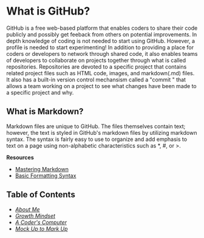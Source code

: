 # What is GitHub?
GitHub is a free web-based platform that enables coders to share their code publicly and possibly get feeback from others on potential improvements. In depth knowledge of coding is not needed to start using GitHub. However, a profile is needed to start experimenting! In addition to providing a place for coders or developers to network through shared code, it also enables teams of developers to collaborate on projects together through what is called repositories. Repositories are devoted to a specific project that contains related project files such as HTML code, images, and markdown(.md) files. It also has a built-in version control mechansism called a "commit " that allows a team working on a project to see what changes have been made to a specific project and why.


## What is Markdown? ##
Markdown files are unique to GitHub. The files themselves contain text; however, the text is styled in GitHub's markdown files by utilizing markdown syntax. The syntax is fairly easy to use to organize and add emphasis to text on a page using non-alphabetic characteristics such as *, #, or >.   

**Resources** 
* [Mastering Markdown](https://guides.github.com/features/mastering-markdown/)
* [Basic Formatting Syntax](https://docs.github.com/en/github/writing-on-github/getting-started-with-writing-and-formatting-on-github/basic-writing-and-formatting-syntax)

## Table of Contents ##
* [*About Me*](README.md)
* [*Growth Mindset*](GrowthMindset.md)
* [*A Coder's Computer*](coders_computer.md)
* [*Mock Up to Mark Up*](Structure.md)